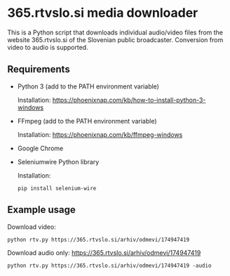 # 365.rtvslo.si media downloader

This is a Python script that downloads individual audio/video files from the website 365.rtvslo.si of the Slovenian public broadcaster. Conversion from video to audio is supported.

## Requirements
- Python 3 (add to the PATH environment variable)

    Installation: https://phoenixnap.com/kb/how-to-install-python-3-windows
- FFmpeg (add to the PATH environment variable)

    Installation: https://phoenixnap.com/kb/ffmpeg-windows
- Google Chrome
- Seleniumwire Python library

    Installation:
    ```
    pip install selenium-wire
    ```


## Example usage
Download video:
```
python rtv.py https://365.rtvslo.si/arhiv/odmevi/174947419
```
Download audio only:
https://365.rtvslo.si/arhiv/odmevi/174947419
```
python rtv.py https://365.rtvslo.si/arhiv/odmevi/174947419 -audio
```



